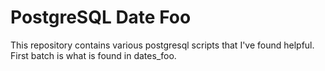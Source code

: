 # PostgreSQL Date Foo

This repository contains various postgresql scripts that I've found helpful.
First batch is what is found in dates_foo.
